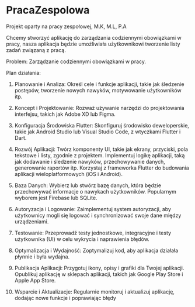 # PracaZespolowa
Projekt oparty na pracy zespołowej, M.K, M.L, P.A


Chcemy stworzyć aplikację do zarządzania codziennymi obowiązkami w pracy, nasza aplikacja będzie umożliwiała użytkownikowi tworzenie listy zadań związaną z pracą.

Problem: Zarządzanie codziennymi obowiązkami w pracy.

Plan działania:
1. Planowanie i Analiza:
Określ cele i funkcje aplikacji, takie jak śledzenie postępów, tworzenie nowych nawyków, motywowanie użytkowników itp.

2. Koncept i Projektowanie:
Rozważ używanie narzędzi do projektowania interfejsu, takich jak Adobe XD lub Figma.

3. Konfiguracja Środowiska Flutter:
Skonfiguruj środowisko deweloperskie, takie jak Android Studio lub Visual Studio Code, z wtyczkami Flutter i Dart.

4. Rozwój Aplikacji:
Twórz komponenty UI, takie jak ekrany, przyciski, pola tekstowe i listy, zgodnie z projektem.
Implementuj logikę aplikacji, taką jak dodawanie i śledzenie nawyków, przechowywanie danych, generowanie raportów itp.
Korzystaj z frameworka Flutter do budowania aplikacji wieloplatformowych (iOS i Android).

5. Baza Danych:
Wybierz lub stwórz bazę danych, która będzie przechowywać informacje o nawykach użytkowników. Popularnym wyborem jest Firebase lub SQLite.

6. Autoryzacja i Logowanie:
Zaimplementuj system autoryzacji, aby użytkownicy mogli się logować i synchronizować swoje dane między urządzeniami.

7. Testowanie:
Przeprowadź testy jednostkowe, integracyjne i testy użytkownika (UI) w celu wykrycia i naprawienia błędów.

8. Optymalizacja i Wydajność:
Zoptymalizuj kod, aby aplikacja działała płynnie i była wydajna.

9. Publikacja Aplikacji:
Przygotuj ikony, opisy i grafiki dla Twojej aplikacji.
Opublikuj aplikację w sklepach aplikacji, takich jak Google Play Store i Apple App Store.

10. Wsparcie i Aktualizacje:
Regularnie monitoruj i aktualizuj aplikację, dodając nowe funkcje i poprawiając błędy
